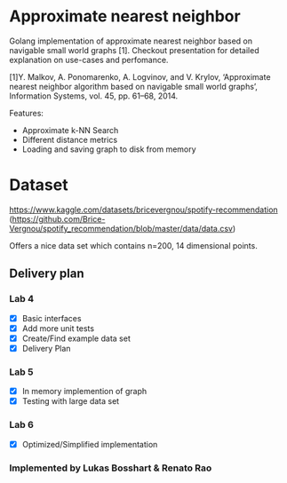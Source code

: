 # Approximate nearest neighbor

Golang implementation of approximate nearest neighbor based on navigable small world graphs [1]. Checkout presentation for detailed explanation on use-cases and perfomance.

[1]Y. Malkov, A. Ponomarenko, A. Logvinov, and V. Krylov, ‘Approximate nearest neighbor algorithm based on navigable small world graphs’, Information Systems, vol. 45, pp. 61–68, 2014.

Features:
  - Approximate k-NN Search
  - Different distance metrics
  - Loading and saving graph to disk from memory



# Dataset

https://www.kaggle.com/datasets/bricevergnou/spotify-recommendation (https://github.com/Brice-Vergnou/spotify_recommendation/blob/master/data/data.csv)

Offers a nice data set which contains n=200, 14 dimensional points. 

## Delivery plan

### Lab 4

- [x] Basic interfaces
- [x] Add more unit tests
- [x] Create/Find example data set
- [x] Delivery Plan

### Lab 5

- [x] In memory implemention of graph
- [x] Testing with large data set

### Lab 6

- [x] Optimized/Simplified implementation


### Implemented by Lukas Bosshart & Renato Rao
